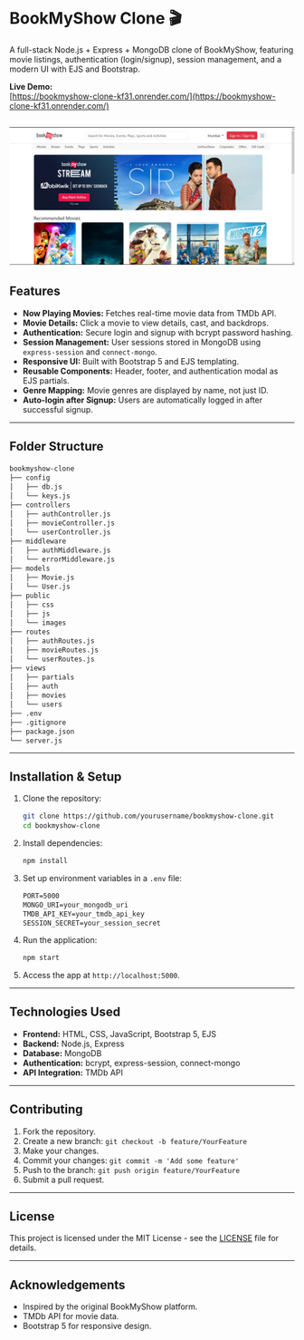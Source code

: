 # BookMyShow Clone 🎬

A full-stack Node.js + Express + MongoDB clone of BookMyShow, featuring movie listings, authentication (login/signup), session management, and a modern UI with EJS and Bootstrap.

**Live Demo:**  
[https://bookmyshow-clone-kf31.onrender.com/](https://bookmyshow-clone-kf31.onrender.com/)

![ss](./assets/images/ss.png)
---

## Features

- **Now Playing Movies:** Fetches real-time movie data from TMDb API.
- **Movie Details:** Click a movie to view details, cast, and backdrops.
- **Authentication:** Secure login and signup with bcrypt password hashing.
- **Session Management:** User sessions stored in MongoDB using `express-session` and `connect-mongo`.
- **Responsive UI:** Built with Bootstrap 5 and EJS templating.
- **Reusable Components:** Header, footer, and authentication modal as EJS partials.
- **Genre Mapping:** Movie genres are displayed by name, not just ID.
- **Auto-login after Signup:** Users are automatically logged in after successful signup.

---

## Folder Structure

```
bookmyshow-clone
├── config
│   ├── db.js
│   └── keys.js
├── controllers
│   ├── authController.js
│   ├── movieController.js
│   └── userController.js
├── middleware
│   ├── authMiddleware.js
│   └── errorMiddleware.js
├── models
│   ├── Movie.js
│   └── User.js
├── public
│   ├── css
│   ├── js
│   └── images
├── routes
│   ├── authRoutes.js
│   ├── movieRoutes.js
│   └── userRoutes.js
├── views
│   ├── partials
│   ├── auth
│   ├── movies
│   └── users
├── .env
├── .gitignore
├── package.json
└── server.js
```

---

## Installation & Setup

1. Clone the repository:
   ```bash
   git clone https://github.com/yourusername/bookmyshow-clone.git
   cd bookmyshow-clone
   ```
2. Install dependencies:
   ```bash
   npm install
   ```
3. Set up environment variables in a `.env` file:
   ```env
   PORT=5000
   MONGO_URI=your_mongodb_uri
   TMDB_API_KEY=your_tmdb_api_key
   SESSION_SECRET=your_session_secret
   ```
4. Run the application:
   ```bash
   npm start
   ```
5. Access the app at `http://localhost:5000`.

---

## Technologies Used

- **Frontend:** HTML, CSS, JavaScript, Bootstrap 5, EJS
- **Backend:** Node.js, Express
- **Database:** MongoDB
- **Authentication:** bcrypt, express-session, connect-mongo
- **API Integration:** TMDb API

---

## Contributing

1. Fork the repository.
2. Create a new branch: `git checkout -b feature/YourFeature`
3. Make your changes.
4. Commit your changes: `git commit -m 'Add some feature'`
5. Push to the branch: `git push origin feature/YourFeature`
6. Submit a pull request.

---

## License

This project is licensed under the MIT License - see the [LICENSE](LICENSE) file for details.

---

## Acknowledgements

- Inspired by the original BookMyShow platform.
- TMDb API for movie data.
- Bootstrap 5 for responsive design.